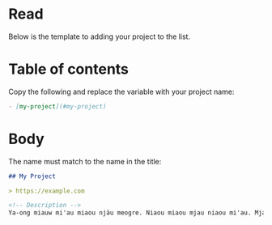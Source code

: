 # Read

Below is the template to adding your project to the list.

# Table of contents

Copy the following and replace the variable with your project name:

```md
- [my-project](#my-project)
```

# Body

The name must match to the name in the title:

```md
## My Project

> https://example.com

<!-- Description -->
Ya-ong miauw mi'au miaou njäu meogre. Niaou miaou mjau niaou mi'au. Mjá ngiyaw miáú miauw mjau miauw meo.
```
